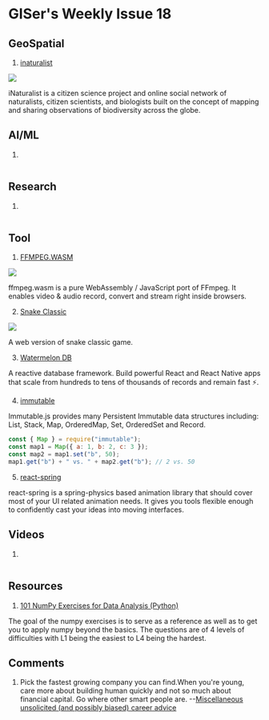 # GISer's Weekly Issue 18

## GeoSpatial

1. [inaturalist]()

![](https://texasbutterflyranch.com/wp-content/uploads/2017/09/Screen-Shot-2017-09-13-at-5.12.27-PM.jpg)

iNaturalist is a citizen science project and online social network of naturalists, citizen scientists, and biologists built on the concept of mapping and sharing observations of biodiversity across the globe.

## AI/ML

1. []()

![]()

## Research

1. []()

![]()

## Tool

1. [FFMPEG.WASM](https://ffmpegwasm.github.io/)

![](https://github.com/ffmpegwasm/ffmpeg.wasm/raw/master/docs/images/transcode.gif)

ffmpeg.wasm is a pure WebAssembly / JavaScript port of FFmpeg. It enables video & audio record, convert and stream right inside browsers.

2. [Snake Classic](https://codeguppy.com/code.html?ad/snk_adrian)

![](https://camo.githubusercontent.com/4110121cab93a52df72204ae911c748b69b3950e7423e7bdb79fc6e865632085/68747470733a2f2f7777772e77616e67626173652e636f6d2f626c6f67696d672f61737365742f3230323031312f6267323032303131303330332e6a7067)

A web version of snake classic game.

3. [Watermelon DB](https://github.com/Nozbe/WatermelonDB)

A reactive database framework. Build powerful React and React Native apps that scale from hundreds to tens of thousands of records and remain fast ⚡️.

4. [immutable](https://github.com/immutable-js/immutable-js)

Immutable.js provides many Persistent Immutable data structures including: List, Stack, Map, OrderedMap, Set, OrderedSet and Record.

```js
const { Map } = require("immutable");
const map1 = Map({ a: 1, b: 2, c: 3 });
const map2 = map1.set("b", 50);
map1.get("b") + " vs. " + map2.get("b"); // 2 vs. 50
```

5. [react-spring](https://github.com/pmndrs/react-spring)

react-spring is a spring-physics based animation library that should cover most of your UI related animation needs. It gives you tools flexible enough to confidently cast your ideas into moving interfaces.

## Videos

1. []()

![]()

## Resources

1. [101 NumPy Exercises for Data Analysis (Python)](https://www.machinelearningplus.com/python/101-numpy-exercises-python/)

The goal of the numpy exercises is to serve as a reference as well as to get you to apply numpy beyond the basics. The questions are of 4 levels of difficulties with L1 being the easiest to L4 being the hardest.

## Comments

1.  Pick the fastest growing company you can find.When you're young, care more about building human quickly and not so much about financial capital. Go where other smart people are.
    --[Miscellaneous unsolicited (and possibly biased) career advice](https://erikbern.com/2019/09/26/misc-unsolicited-career-advice.html)

